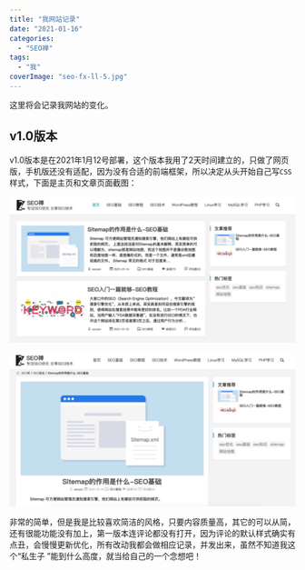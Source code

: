 ```yaml
---
title: "我网站记录"
date: "2021-01-16"
categories: 
  - "SEO禅"
tags: 
  - "我"
coverImage: "seo-fx-ll-5.jpg"
---
```


这里将会记录我网站的变化。

## v1.0版本

v1.0版本是在2021年1月12号部署，这个版本我用了2天时间建立的，只做了网页版，手机版还没有适配，因为没有合适的前端框架，所以决定从头开始自己写`CSS`样式，下面是主页和文章页面截图：

![我v1.0版本主页](images/v1.0主页-1024x524.jpg)

![我v1.0内容页](images/v1.0文章界面标题-1-1024x552.jpg)

非常的简单，但是我是比较喜欢简洁的风格，只要内容质量高，其它的可以从简，还有很能功能没有加上，第一版本连评论都没有打开，因为评论的默认样式确实有点丑，会慢慢更新优化，所有改动我都会做相应记录，并发出来，虽然不知道我这个“私生子 ”能到什么高度，就当给自己的一个念想吧！
